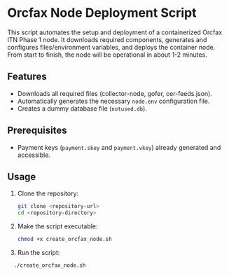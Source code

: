 # Orcfax Node Deployment Script

This script automates the setup and deployment of a containerized Orcfax ITN Phase 1 node. It downloads required components, generates and configures files/environment variables, and deploys the container node. From start to finish, the node will be operational in about 1-2 minutes.

## Features

- Downloads all required files (collector-node, gofer, cer-feeds.json).
- Automatically generates the necessary `node.env` configuration file.
- Creates a dummy database file (`notused.db`).

## Prerequisites

- Payment keys (`payment.skey` and `payment.vkey`) already generated and accessible.

## Usage

1. Clone the repository:
    ```bash
   git clone <repository-url>
   cd <repository-directory>

2. Make the script executable: 
    ```bash
   chmod +x create_orcfax_node.sh
   
3. Run the script: 
 ```bash
   ./create_orcfax_node.sh
